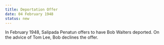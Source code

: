 ```yaml
---
title: Deportation Offer
date: 04 February 1948 
status: new
---
```


In February 1948, Salipada Penatun offers to have Bob Walters deported.
On the advice of Tom Lee, Bob declines the offer.
